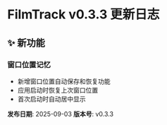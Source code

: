 # FilmTrack v0.3.3 更新日志

## ✨ 新功能

### 窗口位置记忆

- 新增窗口位置自动保存和恢复功能
- 应用启动时恢复上次窗口位置
- 首次启动时自动居中显示

**发布日期**: 2025-09-03
**版本号**: v0.3.3